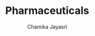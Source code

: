---
is_programmatic_layout_5: true
draft: false
title: Pharmaceuticals
snippet: Pharmaceuticals
image:
  src: /images/pseo/best-work-management-tools-for-pharmaceuticals.jpg
  alt: pharmaceuticals, task management, resource management, productivity
publishDate: 2024-12-15
category: ""
author: Chamika Jayasri
tags:
  - pharmaceuticals
  - Tips
  - Open-Source
  - Team
content_01: |
    The pharmaceuticals industry is highly regulated and innovation-driven, necessitating rigorous adherence to compliance standards while managing extensive research and development timelines. Effective task management tools are vital for success in this industry, as they streamline workflows, enhance collaboration, and ensure timely execution of complex projects, ultimately accelerating the path from lab to market.',
content_02: |
    Worklenz enables pharmaceutical teams to manage research timelines, track tasks, and streamline regulatory workflows.
description: Discover the best work management tools for pharmaceuticals including WorkLenz, designed for your specific needs.
related: [best-work-management-tools-for-healthcare, best-work-management-tools-for-scientific-research, best-work-management-tools-for-healthcare-it, best-work-management-tools-for-medical-devices]
---